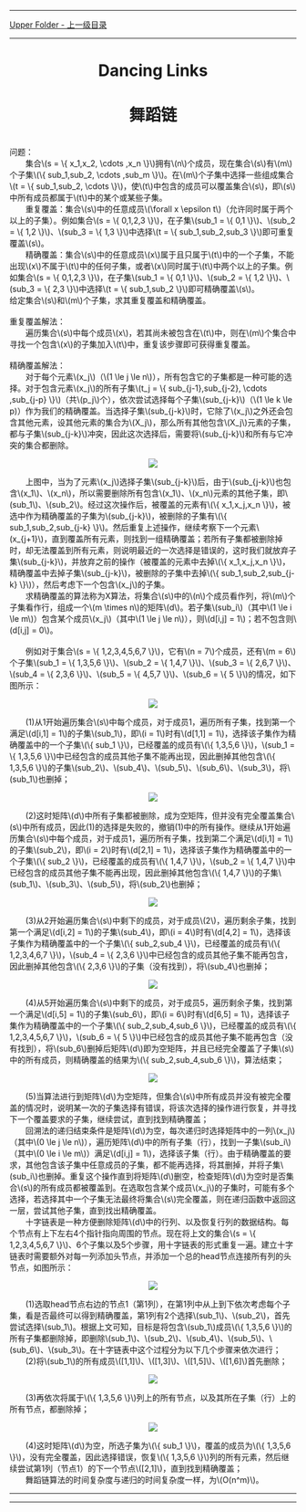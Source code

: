 <script type="text/javascript" async src="//cdn.bootcss.com/mathjax/2.7.0/MathJax.js?config=TeX-AMS-MML_HTMLorMML"></script>
<script type="text/javascript" async src="https://cdnjs.cloudflare.com/ajax/libs/mathjax/2.7.1/MathJax.js?config=TeX-MML-AM_CHTML"></script>


--------
[Upper Folder - 上一级目录](../)


--------

<div>
<h1 align="center">Dancing Links</h1>
<h1 align="center">舞蹈链</h1>
<br>
问题： <br>
&emsp;&emsp;集合\(s = \{ x_1,x_2, \cdots ,x_n \}\)拥有\(n\)个成员，现在集合\(s\)有\(m\)个子集\(\{ sub_1,sub_2, \cdots ,sub_m \}\)。在\(m\)个子集中选择一些组成集合\(t = \{ sub_1,sub_2, \cdots \}\)，使\(t\)中包含的成员可以覆盖集合\(s\)，即\(s\)中所有成员都属于\(t\)中的某个或某些子集。 <br>
&emsp;&emsp;重复覆盖：集合\(s\)中的任意成员\(\forall x \epsilon t\)（允许同时属于两个以上的子集）。例如集合\(s = \{ 0,1,2,3 \}\)，在子集\(sub_1 = \{ 0,1 \}\)、\(sub_2 = \{ 1,2 \}\)、\(sub_3 = \{ 1,3 \}\)中选择\(t = \{ sub_1,sub_2,sub_3 \}\)即可重复覆盖\(s\)。 <br>
&emsp;&emsp;精确覆盖：集合\(s\)中的任意成员\(x\)属于且只属于\(t\)中的一个子集，不能出现\(x\)不属于\(t\)中的任何子集，或者\(x\)同时属于\(t\)中两个以上的子集。例如集合\(s = \{ 0,1,2,3 \}\)，在子集\(sub_1 = \{ 0,1 \}\)、\(sub_2 = \{ 1,2 \}\)、\(sub_3 = \{ 2,3 \}\)中选择\(t = \{ sub_1,sub_2 \}\)即可精确覆盖\(s\)。 <br>
给定集合\(s\)和\(m\)个子集，求其重复覆盖和精确覆盖。 <br>
<br>
重复覆盖解法： <br>
&emsp;&emsp;遍历集合\(s\)中每个成员\(x\)，若其尚未被包含在\(t\)中，则在\(m\)个集合中寻找一个包含\(x\)的子集加入\(t\)中，重复该步骤即可获得重复覆盖。 <br>
<br>
精确覆盖解法： <br>
&emsp;&emsp;对于每个元素\(x_j\)（\(1 \le j \le n\)），所有包含它的子集都是一种可能的选择。对于包含元素\(x_j\)的所有子集\(t_j = \{ sub_{j-1},sub_{j-2}, \cdots ,sub_{j-p} \}\)（共\(p_j\)个），依次尝试选择每个子集\(sub_{j-k}\)（\(1 \le k \le p)）作为我们的精确覆盖。当选择子集\(sub_{j-k}\)时，它除了\(x_j\)之外还会包含其他元素，设其他元素的集合为\(X_j\)，那么所有其他包含\(X_j\)元素的子集，都与子集\(sub_{j-k}\)冲突，因此这次选择后，需要将\(sub_{j-k}\)和所有与它冲突的集合都删除。 <br>
<p align="center"><img src="../res/DancingLinks1.png" /></p>
&emsp;&emsp;上图中，当为了元素\(x_j\)选择子集\(sub_{j-k}\)后，由于\(sub_{j-k}\)也包含\(x_1\)、\(x_n\)，所以需要删除所有包含\(x_1\)、\(x_n\)元素的其他子集，即\(sub_1\)、\(sub_2\)。经过这次操作后，被覆盖的元素有\(\{ x_1,x_j,x_n \}\)，被选中作为精确覆盖的子集为\(sub_{j-k}\)，被删除的子集有\(\{ sub_1,sub_2,sub_{j-k} \}\)。然后重复上述操作，继续考察下一个元素\(x_{j+1}\)，直到覆盖所有元素，则找到一组精确覆盖；若所有子集都被删除掉时，却无法覆盖到所有元素，则说明最近的一次选择是错误的，这时我们就放弃子集\(sub_{j-k}\)，并放弃之前的操作（被覆盖的元素中去掉\(\{ x_1,x_j,x_n \}\)，精确覆盖中去掉子集\(sub_{j-k}\)，被删除的子集中去掉\(\{ sub_1,sub_2,sub_{j-k} \}\)），然后考虑下一个包含\(x_j\)的子集。 <br>
&emsp;&emsp;求精确覆盖的算法称为X算法，将集合\(s\)中的\(n\)个成员看作列，将\(m\)个子集看作行，组成一个\(m \times n\)的矩阵\(d\)。若子集\(sub_i\)（其中\(1 \le i \le m\)）包含某个成员\(x_j\)（其中\(1 \le j \le n\)），则\(d[i,j] = 1\)；若不包含则\(d[i,j] = 0\)。 <br>
<br>
&emsp;&emsp;例如对于集合\(s = \{ 1,2,3,4,5,6,7 \}\)，它有\(n = 7\)个成员，还有\(m = 6\)个子集\(sub_1 = \{ 1,3,5,6 \}\)、\(sub_2 = \{ 1,4,7 \}\)、\(sub_3 = \{ 2,6,7 \}\)、\(sub_4 = \{ 2,3,6 \}\)、\(sub_5 = \{ 4,5,7 \}\)、\(sub_6 = \{ 5 \}\)的情况，如下图所示： <br>
<p align="center"><img src="../res/DancingLinks2.png" /></p>
&emsp;&emsp;(1)从1开始遍历集合\(s\)中每个成员，对于成员1，遍历所有子集，找到第一个满足\(d[i,1] = 1\)的子集\(sub_1\)，即\(i = 1\)时有\(d[1,1] = 1\)，选择该子集作为精确覆盖中的一个子集\(\{ sub_1 \}\)，已经覆盖的成员有\(\{ 1,3,5,6 \}\)，\(sub_1 = \{ 1,3,5,6 \}\)中已经包含的成员其他子集不能再出现，因此删掉其他包含\(\{ 1,3,5,6 \}\)的子集\(sub_2\)、\(sub_4\)、\(sub_5\)、\(sub_6\)、\(sub_3\)，将\(sub_1\)也删掉； <br>
<p align="center"><img src="../res/DancingLinks3.png" /></p>
&emsp;&emsp;(2)这时矩阵\(d\)中所有子集都被删除，成为空矩阵，但并没有完全覆盖集合\(s\)中所有成员，因此(1)的选择是失败的，撤销(1)中的所有操作。继续从1开始遍历集合\(s\)中每个成员，对于成员1，遍历所有子集，找到第二个满足\(d[i,1] = 1\)的子集\(sub_2\)，即\(i = 2\)时有\(d[2,1] = 1\)，选择该子集作为精确覆盖中的一个子集\(\{ sub_2 \}\)，已经覆盖的成员有\(\{ 1,4,7 \}\)，\(sub_2 = \{ 1,4,7 \}\)中已经包含的成员其他子集不能再出现，因此删掉其他包含\(\{ 1,4,7 \}\)的子集\(sub_1\)、\(sub_3\)、\(sub_5\)，将\(sub_2\)也删掉； <br>
<p align="center"><img src="../res/DancingLinks4.png" /></p>
&emsp;&emsp;(3)从2开始遍历集合\(s\)中剩下的成员，对于成员\(2\)，遍历剩余子集，找到第一个满足\(d[i,2] = 1\)的子集\(sub_4\)，即\(i = 4\)时有\(d[4,2] = 1\)，选择该子集作为精确覆盖中的一个子集\(\{ sub_2,sub_4 \}\)，已经覆盖的成员有\(\{ 1,2,3,4,6,7 \}\)，\(sub_4 = \{ 2,3,6 \}\)中已经包含的成员其他子集不能再包含，因此删掉其他包含\(\{ 2,3,6 \}\)的子集（没有找到），将\(sub_4\)也删掉； <br>
<p align="center"><img src="../res/DancingLinks5.png" /></p>
&emsp;&emsp;(4)从5开始遍历集合\(s\)中剩下的成员，对于成员5，遍历剩余子集，找到第一个满足\(d[i,5] = 1\)的子集\(sub_6\)，即\(i = 6\)时有\(d[6,5] = 1\)，选择该子集作为精确覆盖中的一个子集\(\{ sub_2,sub_4,sub_6 \}\)，已经覆盖的成员有\(\{ 1,2,3,4,5,6,7 \}\)，\(sub_6 = \{ 5 \}\)中已经包含的成员其他子集不能再包含（没有找到），将\(sub_6\)删掉后矩阵\(d\)即为空矩阵，并且已经完全覆盖了子集\(s\)中的所有成员，则精确覆盖的结果为\(\{ sub_2,sub_4,sub_6 \}\)，算法结束； <br>
<p align="center"><img src="../res/DancingLinks6.png" /></p>
&emsp;&emsp;(5)当算法进行到矩阵\(d\)为空矩阵，但集合\(s\)中所有成员并没有被完全覆盖的情况时，说明某一次的子集选择有错误，将该次选择的操作进行恢复，并寻找下一个覆盖要求的子集，继续尝试，直到找到精确覆盖； <br>
&emsp;&emsp;回溯法的递归结束条件是矩阵\(d\)为空，每次递归时选择矩阵中的一列\(x_j\)（其中\(0 \le j \le n\)），遍历矩阵\(d\)中的所有子集（行），找到一子集\(sub_i\)（其中\(0 \le i \le m\)）满足\(d[i,j] = 1\)，选择该子集（行）。由于精确覆盖的要求，其他包含该子集中任意成员的子集，都不能再选择，将其删掉，并将子集\(sub_i\)也删掉。重复这个操作直到将矩阵\(d\)删空，检查矩阵\(d\)为空时是否集合\(s\)的所有成员都被覆盖到。在选取包含某个成员\(x_j\)的子集时，可能有多个选择，若选择其中一个子集无法最终将集合\(s\)完全覆盖，则在递归函数中返回这一层，尝试其他子集，直到找出精确覆盖。 <br>
&emsp;&emsp;十字链表是一种方便删除矩阵\(d\)中的行列、以及恢复行列的数据结构。每个节点有上下左右4个指针指向周围的节点。现在将上文的集合\(s = \{ 1,2,3,4,5,6,7 \}\)、6个子集以及5个步骤，用十字链表的形式重复一遍。建立十字链表时需要额外对每一列添加头节点，并添加一个总的head节点连接所有列的头节点，如图所示： <br>
<p align="center"><img src="../res/DancingLinks7.png" /></p>
&emsp;&emsp;(1)选取head节点右边的节点1（第1列），在第1列中从上到下依次考虑每个子集，看是否最终可以得到精确覆盖，第1列有2个选择\(sub_1\)、\(sub_2\)，首先尝试选择\(sub_1\)。根据上文可知，目标是将包含\(sub_1\)成员\(\{ 1,3,5,6 \}\)的所有子集都删除掉，即删除\(sub_1\)、\(sub_2\)、\(sub_4\)、\(sub_5\)、\(sub_6\)、\(sub_3\)。在十字链表中这个过程分为以下几个步骤来依次进行； <br>
&emsp;&emsp;(2)将\(sub_1\)的所有成员\([1,1]\)、\([1,3]\)、\([1,5]\)、\([1,6]\)首先删除； <br>
<p align="center"><img src="../res/DancingLinks8.png" /></p>
&emsp;&emsp;(3)再依次将属于\(\{ 1,3,5,6 \}\)列上的所有节点，以及其所在子集（行）上的所有节点，都删除掉； <br>
<p align="center"><img src="../res/DancingLinks9.png" /></p>
&emsp;&emsp;(4)这时矩阵\(d\)为空，所选子集为\(\{ sub_1 \}\)，覆盖的成员为\(\{ 1,3,5,6 \}\)，没有完全覆盖，因此选择错误，恢复\(\{ 1,3,5,6 \}\)列的所有元素，然后继续尝试第1列（节点1）的下一个节点\([2,1]\)，直到找到精确覆盖； <br>
&emsp;&emsp;舞蹈链算法的时间复杂度与递归的时间复杂度一样，为\(O(n^m)\)。 <br>
</div>


--------
--------
